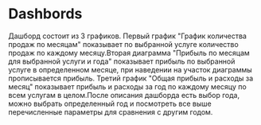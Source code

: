 # Dashbords
Дашборд состоит из 3 графиков. Первый график "График количества продаж по месяцам" показывает по выбранной услуге количество продаж по каждому месяцу.Вторая диаграмма "Прибыль по месяцам для выбранной услуги и года" показывает прибыль по выбранной услуге в определенном месяце, при наведении на участок диаграммы прописывается прибыль. Третий график "Общая прибыль и расходы за месяц" показывает прибыль и расходы за год по каждому месяцу по всем услугам в целом.После описания дашборда есть выбор года, можно выбрать определенный год и посмотреть все выше перечисленные параметры для сравнения с другим годом.
